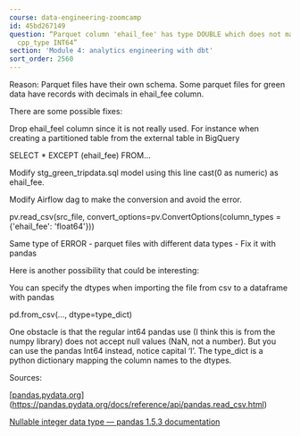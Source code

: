 ```yaml
---
course: data-engineering-zoomcamp
id: 45bd267149
question: “Parquet column 'ehail_fee' has type DOUBLE which does not match the target
  cpp_type INT64”
section: 'Module 4: analytics engineering with dbt'
sort_order: 2560
---
```


Reason: Parquet files have their own schema. Some parquet files for green data have records with decimals in ehail_fee column.

There are some possible fixes:

Drop ehail_feel column since it is not really used. For instance when creating a partitioned table from the external table in BigQuery

SELECT * EXCEPT (ehail_fee) FROM…

Modify stg_green_tripdata.sql model using this line cast(0 as numeric) as ehail_fee.

Modify Airflow dag to make the conversion and avoid the error.

pv.read_csv(src_file, convert_options=pv.ConvertOptions(column_types = {'ehail_fee': 'float64'}))

Same type of ERROR - parquet files with different data types - Fix it with pandas

Here is another possibility that could be interesting:

You can specify the dtypes when importing the file from csv to a dataframe with pandas

pd.from_csv(..., dtype=type_dict)

One obstacle is that the regular int64 pandas use (I think this is from the numpy library) does not accept null values (NaN, not a number). But you can use the pandas Int64 instead, notice capital ‘I’. The type_dict is a python dictionary mapping the column names to the dtypes.

Sources:

[[pandas.pydata.org](https://pandas.pydata.org/docs/reference/api/pandas.read_csv.html)](https://pandas.pydata.org/docs/reference/api/pandas.read_csv.html)

[Nullable integer data type — pandas 1.5.3 documentation](https://pandas.pydata.org/docs/user_guide/integer_na.html)

